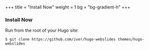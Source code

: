 +++
title = "Install Now"
weight = 1
bg = "bg-gradient-h"
+++
<!-- : .wrap -->

### **Install Now**
<!-- : .text-intro -->Run from the root of your Hugo site:
~~~
$ git clone https://github.com/iver/hugo-webslides themes/hugo-webslides
~~~
